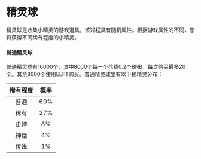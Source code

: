 # 精灵球

精灵球是收集小精灵的游戏道具，该过程具有随机属性。根据游戏属性的不同，您将获得不同稀有程度的小精灵。

#### 普通精灵球

普通精灵球有16000个，其中8000个每一个花费0.2个BNB，每次购买最多20个。其余8000个使用ELFT购买。普通精灵球里有以下稀精灵分布：

| 稀有程度 |  概率 |
| :--: | :-: |
|  普通  | 60% |
|  稀有  | 27% |
|  史诗  |  8% |
|  神话  |  4% |
|  传说  |  1% |
